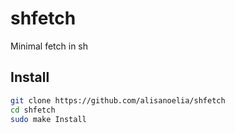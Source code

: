 # shfetch
Minimal fetch in sh

## Install

```sh
git clone https://github.com/alisanoelia/shfetch
cd shfetch
sudo make Install
```
